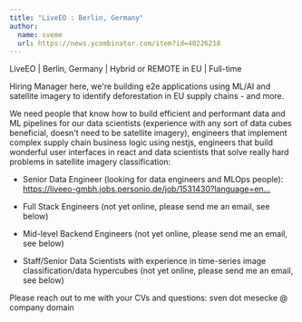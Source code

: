 ```yaml
---
title: "LiveEO : Berlin, Germany"
author:
  name: sveme
  url: https://news.ycombinator.com/item?id=40226218
---
```

LiveEO | Berlin, Germany | Hybrid or REMOTE in EU | Full-time

Hiring Manager here, we&#x27;re building e2e applications using ML&#x2F;AI and satellite imagery to identify deforestation in EU supply chains - and more.

We need people that know how to build efficient and performant data and ML pipelines for our data scientists (experience with any sort of data cubes beneficial, doesn&#x27;t need to be satellite imagery), engineers that implement complex supply chain business logic using nestjs, engineers that build wonderful user interfaces in react and data scientists that solve really hard problems in satellite imagery classification:

- Senior Data Engineer (looking for data engineers and MLOps people): <a href="https:&#x2F;&#x2F;liveeo-gmbh.jobs.personio.de&#x2F;job&#x2F;1531430?language=en&amp;display=en" rel="nofollow">https:&#x2F;&#x2F;liveeo-gmbh.jobs.personio.de&#x2F;job&#x2F;1531430?language=en...</a>

- Full Stack Engineers (not yet online, please send me an email, see below)

- Mid-level Backend Engineers (not yet online, please send me an email, see below)

- Staff&#x2F;Senior Data Scientists with experience in time-series image classification&#x2F;data hypercubes (not yet online, please send me an email, see below)

Please reach out to me with your CVs and questions: sven dot mesecke @ company domain
